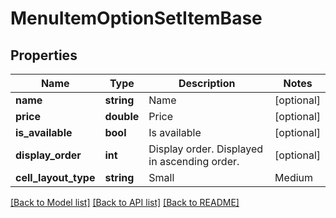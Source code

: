 # MenuItemOptionSetItemBase

## Properties
Name | Type | Description | Notes
------------ | ------------- | ------------- | -------------
**name** | **string** | Name | [optional] 
**price** | **double** | Price | [optional] 
**is_available** | **bool** | Is available | [optional] 
**display_order** | **int** | Display order. Displayed in ascending order. | [optional] 
**cell_layout_type** | **string** | Small | Medium | Large  Affects the layout of the menu. | [optional] 

[[Back to Model list]](../README.md#documentation-for-models) [[Back to API list]](../README.md#documentation-for-api-endpoints) [[Back to README]](../README.md)


